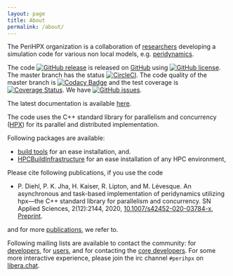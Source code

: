 ```yaml
---
layout: page
title: About
permalink: /about/
---
```


The PeriHPX organization is a collaboration of [researchers](/team) developing a simulation code for various non local models, e.g. [peridynamics](https://en.wikipedia.org/wiki/Peridynamics). 

The code [![GitHub release](https://img.shields.io/github/release/nonlocalmodels/NLMech.svg)](https://GitHub.com/nonlocalmodels/NLMech/releases/) is released on [GitHub](https://github.com/nonlocalmodels) using [![GitHub license](https://img.shields.io/github/license/nonlocalmodels/nonlocalmodels.github.io.svg)](https://github.com/nonlocalmodels/nonlocalmodels.github.io/blob/master/LICENSE). The master branch  has the status [![CircleCI](https://circleci.com/gh/nonlocalmodels/NLMech.svg?style=shield)](https://circleci.com/gh/nonlocalmodels/nonlocalheatequation). The code quality of the master branch is [![Codacy Badge](https://app.codacy.com/project/badge/Grade/118379d7d745464584b73e9e06f60462)](https://www.codacy.com/gh/nonlocalmodels/NLMech?utm_source=github.com&amp;utm_medium=referral&amp;utm_content=nonlocalmodels/NLMech&amp;utm_campaign=Badge_Grade) and the test coverage is [![Coverage Status](https://coveralls.io/repos/github/nonlocalmodels/NLMech/badge.svg?branch=master)](https://coveralls.io/github/nonlocalmodels/NLMech?branch=master). We have [![GitHub issues](https://img.shields.io/github/issues/nonlocalmodels/nlmech.svg)](https://github.com/nonlocalmodels/NLMech/issues).

The latest documentation is available [here](https://perihpx.github.io/documentation/).

The code uses the C++ standard library for parallelism and concurrency ([HPX](https://github.com/STEllAR-GROUP)) for its parallel and distributed implementation. 

Following packages are available:

* [build tools](https://github.com/perihpx/buildscripts) for an ease installation, and.
* [HPCBuildInfrastructure](https://github.com/perihpx/HPCBuildInfrastructure) for an ease installation of any HPC environment,

Please cite following publications, if you use the code

*  P. Diehl, P. K. Jha, H. Kaiser, R. Lipton, and M. Lévesque. An asynchronous and task-based implementation of peridynamics utilizing hpx—the C++ standard library for parallelism and concurrency. SN Applied Sciences, 2(12):2144, 2020, [10.1007/s42452-020-03784-x](https://doi.org/10.1007/s42452-020-03784-x), [Preprint](https://arxiv.org/abs/1806.06917). 

and for more [publications](https://perihpx.github.io/publications/), we refer to. 

Following mailing lists are available to contact the community: for [developers](https://groups.google.com/g/perihpx-developers), for [users](https://groups.google.com/g/perihpx-users), and for contacting the [core developers](https://groups.google.com/g/perihpx-fellows). For some more interactive experience, please join the irc channel `#perihpx` on [libera.chat](https://web.libera.chat).  

